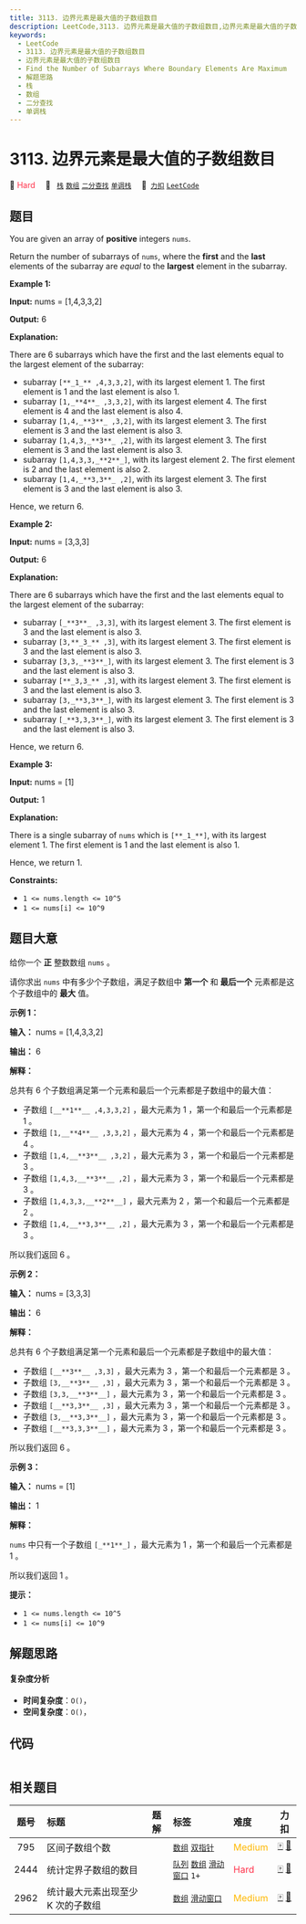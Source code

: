 ```yaml
---
title: 3113. 边界元素是最大值的子数组数目
description: LeetCode,3113. 边界元素是最大值的子数组数目,边界元素是最大值的子数组数目,Find the Number of Subarrays Where Boundary Elements Are Maximum,解题思路,栈,数组,二分查找,单调栈
keywords:
  - LeetCode
  - 3113. 边界元素是最大值的子数组数目
  - 边界元素是最大值的子数组数目
  - Find the Number of Subarrays Where Boundary Elements Are Maximum
  - 解题思路
  - 栈
  - 数组
  - 二分查找
  - 单调栈
---
```


# 3113. 边界元素是最大值的子数组数目

🔴 <font color=#ff334b>Hard</font>&emsp; 🔖&ensp; [`栈`](/tag/stack.md) [`数组`](/tag/array.md) [`二分查找`](/tag/binary-search.md) [`单调栈`](/tag/monotonic-stack.md)&emsp; 🔗&ensp;[`力扣`](https://leetcode.cn/problems/find-the-number-of-subarrays-where-boundary-elements-are-maximum) [`LeetCode`](https://leetcode.com/problems/find-the-number-of-subarrays-where-boundary-elements-are-maximum)

## 题目

You are given an array of **positive** integers `nums`.

Return the number of subarrays of `nums`, where the **first** and the **last**
elements of the subarray are _equal_ to the **largest** element in the
subarray.



**Example 1:**

**Input:** nums = [1,4,3,3,2]

**Output:** 6

**Explanation:**

There are 6 subarrays which have the first and the last elements equal to the
largest element of the subarray:

  * subarray `[**_1_** ,4,3,3,2]`, with its largest element 1. The first element is 1 and the last element is also 1.
  * subarray `[1,_**4**_ ,3,3,2]`, with its largest element 4. The first element is 4 and the last element is also 4.
  * subarray `[1,4,_**3**_ ,3,2]`, with its largest element 3. The first element is 3 and the last element is also 3.
  * subarray `[1,4,3,_**3**_ ,2]`, with its largest element 3. The first element is 3 and the last element is also 3.
  * subarray `[1,4,3,3,_**2**_]`, with its largest element 2. The first element is 2 and the last element is also 2.
  * subarray `[1,4,_**3,3**_ ,2]`, with its largest element 3. The first element is 3 and the last element is also 3.

Hence, we return 6.

**Example 2:**

**Input:** nums = [3,3,3]

**Output:** 6

**Explanation:**

There are 6 subarrays which have the first and the last elements equal to the
largest element of the subarray:

  * subarray `[_**3**_ ,3,3]`, with its largest element 3. The first element is 3 and the last element is also 3.
  * subarray `[3,**_3_** ,3]`, with its largest element 3. The first element is 3 and the last element is also 3.
  * subarray `[3,3,_**3**_]`, with its largest element 3. The first element is 3 and the last element is also 3.
  * subarray `[**_3,3_** ,3]`, with its largest element 3. The first element is 3 and the last element is also 3.
  * subarray `[3,_**3,3**_]`, with its largest element 3. The first element is 3 and the last element is also 3.
  * subarray `[_**3,3,3**_]`, with its largest element 3. The first element is 3 and the last element is also 3.

Hence, we return 6.

**Example 3:**

**Input:** nums = [1]

**Output:** 1

**Explanation:**

There is a single subarray of `nums` which is `[**_1_**]`, with its largest
element 1. The first element is 1 and the last element is also 1.

Hence, we return 1.



**Constraints:**

  * `1 <= nums.length <= 10^5`
  * `1 <= nums[i] <= 10^9`


## 题目大意

给你一个 **正**  整数数组 `nums` 。

请你求出 `nums` 中有多少个子数组，满足子数组中 **第一个**  和 **最后一个**  元素都是这个子数组中的 **最大**  值。



**示例 1：**

**输入：** nums = [1,4,3,3,2]

**输出：** 6

**解释：**

总共有 6 个子数组满足第一个元素和最后一个元素都是子数组中的最大值：

  * 子数组 `[__**1**__ ,4,3,3,2]` ，最大元素为 1 ，第一个和最后一个元素都是 1 。
  * 子数组 `[1,__**4**__ ,3,3,2]` ，最大元素为 4 ，第一个和最后一个元素都是 4 。
  * 子数组 `[1,4,__**3**__ ,3,2]` ，最大元素为 3 ，第一个和最后一个元素都是 3 。
  * 子数组 `[1,4,3,__**3**__ ,2]` ，最大元素为 3 ，第一个和最后一个元素都是 3 。
  * 子数组 `[1,4,3,3,__**2**__]` ，最大元素为 2 ，第一个和最后一个元素都是 2 。
  * 子数组 `[1,4,__**3,3**__ ,2]` ，最大元素为 3 ，第一个和最后一个元素都是 3 。

所以我们返回 6 。

**示例 2：**

**输入：** nums = [3,3,3]

**输出：** 6

**解释：**

总共有 6 个子数组满足第一个元素和最后一个元素都是子数组中的最大值：

  * 子数组 `[__**3**__ ,3,3]` ，最大元素为 3 ，第一个和最后一个元素都是 3 。
  * 子数组 `[3,__**3**__ ,3]` ，最大元素为 3 ，第一个和最后一个元素都是 3 。
  * 子数组 `[3,3,__**3**__]` ，最大元素为 3 ，第一个和最后一个元素都是 3 。
  * 子数组 `[__**3,3**__ ,3]` ，最大元素为 3 ，第一个和最后一个元素都是 3 。
  * 子数组 `[3,__**3,3**__]` ，最大元素为 3 ，第一个和最后一个元素都是 3 。
  * 子数组 `[__**3,3,3**__]` ，最大元素为 3 ，第一个和最后一个元素都是 3 。

所以我们返回 6 。

**示例 3：**

**输入：** nums = [1]

**输出：** 1

**解释：**

`nums` 中只有一个子数组 `[_**1**_]` ，最大元素为 1 ，第一个和最后一个元素都是 1 。

所以我们返回 1 。



**提示：**

  * `1 <= nums.length <= 10^5`
  * `1 <= nums[i] <= 10^9`


## 解题思路

#### 复杂度分析

- **时间复杂度**：`O()`，
- **空间复杂度**：`O()`，

## 代码

```javascript

```

## 相关题目

<!-- prettier-ignore -->
| 题号 | 标题 | 题解 | 标签 | 难度 | 力扣 |
| :------: | :------ | :------: | :------ | :------ | :------: |
| 795 | 区间子数组个数 |  |  [`数组`](/tag/array.md) [`双指针`](/tag/two-pointers.md) | <font color=#ffb800>Medium</font> | [🀄️](https://leetcode.cn/problems/number-of-subarrays-with-bounded-maximum) [🔗](https://leetcode.com/problems/number-of-subarrays-with-bounded-maximum) |
| 2444 | 统计定界子数组的数目 |  |  [`队列`](/tag/queue.md) [`数组`](/tag/array.md) [`滑动窗口`](/tag/sliding-window.md) `1+` | <font color=#ff334b>Hard</font> | [🀄️](https://leetcode.cn/problems/count-subarrays-with-fixed-bounds) [🔗](https://leetcode.com/problems/count-subarrays-with-fixed-bounds) |
| 2962 | 统计最大元素出现至少 K 次的子数组 |  |  [`数组`](/tag/array.md) [`滑动窗口`](/tag/sliding-window.md) | <font color=#ffb800>Medium</font> | [🀄️](https://leetcode.cn/problems/count-subarrays-where-max-element-appears-at-least-k-times) [🔗](https://leetcode.com/problems/count-subarrays-where-max-element-appears-at-least-k-times) |